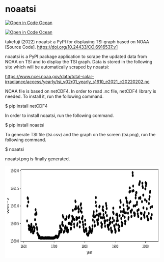 # noaatsi

[![Open in Code Ocean](https://downloads.intercomcdn.com/i/o/89103242/f6c6cf83e1e70802d122d986/open-in-code-ocean.png)](https://codeocean.com/capsule/5710884/tree )

[![Open in Code Ocean](https://codeocean.com/codeocean-assets/badge/open-in-code-ocean.svg)](https://codeocean.com/capsule/5710884/tree )

takefuji (2022) noaatsi: a PyPI for displaying TSI graph based on NOAA [Source Code]. https://doi.org/10.24433/CO.6916537.v1

noaatsi is a PyPI package application to scrape the updated data from NOAA on TSI and to display the TSI graph.
Data is stored in the following site which will be automatically scraped by noaatsi:

https://www.ncei.noaa.gov/data/total-solar-irradiance/access/yearly/tsi_v02r01_yearly_s1610_e2021_c20220202.nc

NOAA file is based on netCDF4.
In order to read .nc file, netCDF4 library is needed. To install it, run the following command.

$ pip install netCDF4

In order to install noaatsi, run the following command.

$ pip install noaatsi

To generate TSI file (tsi.csv) and the graph on the screen (tsi.png), run the following command.

$ noaatsi


noaatsi.png is finally generated.

<img src='https://github.com/ytakefuji/noaatsi/raw/main/noaatsi.png' height=300 width=900>
